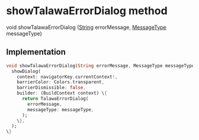 


# showTalawaErrorDialog method








void showTalawaErrorDialog
([String](https:api.flutter.dev/flutter/dart-core/String-class.html) errorMessage, [MessageType](../../enums_enums/MessageType.md) messageType)








## Implementation

```dart
void showTalawaErrorDialog(String errorMessage, MessageType messageType) \{
  showDialog(
    context: navigatorKey.currentContext!,
    barrierColor: Colors.transparent,
    barrierDismissible: false,
    builder: (BuildContext context) \{
      return TalawaErrorDialog(
        errorMessage,
        messageType: messageType,
      );
    \},
  );
\}
```








